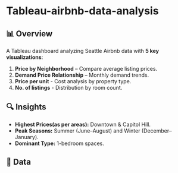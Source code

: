 # Tableau-airbnb-data-analysis

## 📊 Overview
A Tableau dashboard analyzing Seattle Airbnb data with **5 key visualizations**:
1. **Price by Neighborhood** – Compare average listing prices.
2. **Demand Price Relationship** – Monthly demand trends.
3. **Price per unit** - Cost analysis by property type.
4. **No. of listings** -  Distribution by room count.

## 🔍 Insights
- **Highest Prices(as per areas):** Downtown & Capitol Hill.
- **Peak Seasons:** Summer (June–August) and Winter (December–January).
- **Dominant Type:** 1-bedroom spaces.

## 📂 Data
